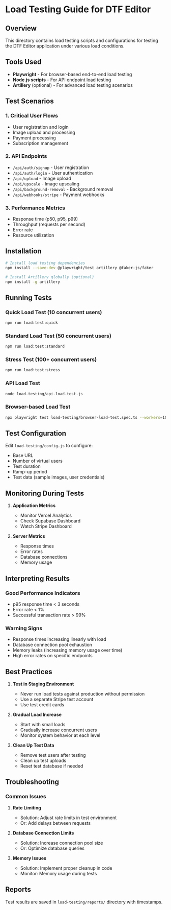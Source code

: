 # Load Testing Guide for DTF Editor

## Overview

This directory contains load testing scripts and configurations for testing the DTF Editor application under various load conditions.

## Tools Used

- **Playwright** - For browser-based end-to-end load testing
- **Node.js scripts** - For API endpoint load testing
- **Artillery** (optional) - For advanced load testing scenarios

## Test Scenarios

### 1. Critical User Flows

- User registration and login
- Image upload and processing
- Payment processing
- Subscription management

### 2. API Endpoints

- `/api/auth/signup` - User registration
- `/api/auth/login` - User authentication
- `/api/upload` - Image upload
- `/api/upscale` - Image upscaling
- `/api/background-removal` - Background removal
- `/api/webhooks/stripe` - Payment webhooks

### 3. Performance Metrics

- Response time (p50, p95, p99)
- Throughput (requests per second)
- Error rate
- Resource utilization

## Installation

```bash
# Install load testing dependencies
npm install --save-dev @playwright/test artillery @faker-js/faker

# Install Artillery globally (optional)
npm install -g artillery
```

## Running Tests

### Quick Load Test (10 concurrent users)

```bash
npm run load:test:quick
```

### Standard Load Test (50 concurrent users)

```bash
npm run load:test:standard
```

### Stress Test (100+ concurrent users)

```bash
npm run load:test:stress
```

### API Load Test

```bash
node load-testing/api-load-test.js
```

### Browser-based Load Test

```bash
npx playwright test load-testing/browser-load-test.spec.ts --workers=10
```

## Test Configuration

Edit `load-testing/config.js` to configure:

- Base URL
- Number of virtual users
- Test duration
- Ramp-up period
- Test data (sample images, user credentials)

## Monitoring During Tests

1. **Application Metrics**
   - Monitor Vercel Analytics
   - Check Supabase Dashboard
   - Watch Stripe Dashboard

2. **Server Metrics**
   - Response times
   - Error rates
   - Database connections
   - Memory usage

## Interpreting Results

### Good Performance Indicators

- p95 response time < 3 seconds
- Error rate < 1%
- Successful transaction rate > 99%

### Warning Signs

- Response times increasing linearly with load
- Database connection pool exhaustion
- Memory leaks (increasing memory usage over time)
- High error rates on specific endpoints

## Best Practices

1. **Test in Staging Environment**
   - Never run load tests against production without permission
   - Use a separate Stripe test account
   - Use test credit cards

2. **Gradual Load Increase**
   - Start with small loads
   - Gradually increase concurrent users
   - Monitor system behavior at each level

3. **Clean Up Test Data**
   - Remove test users after testing
   - Clean up test uploads
   - Reset test database if needed

## Troubleshooting

### Common Issues

1. **Rate Limiting**
   - Solution: Adjust rate limits in test environment
   - Or: Add delays between requests

2. **Database Connection Limits**
   - Solution: Increase connection pool size
   - Or: Optimize database queries

3. **Memory Issues**
   - Solution: Implement proper cleanup in code
   - Monitor: Memory usage during tests

## Reports

Test results are saved in `load-testing/reports/` directory with timestamps.
